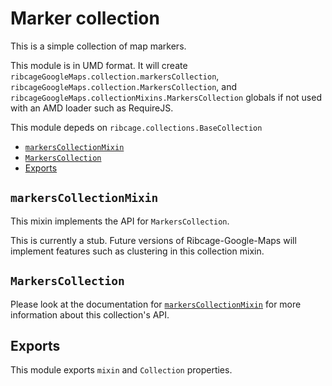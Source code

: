 # Marker collection <a name="marker-collection"></a>

This is a simple collection of map markers.

This module is in UMD format. It will create
`ribcageGoogleMaps.collection.markersCollection`,
`ribcageGoogleMaps.collection.MarkersCollection`, and
`ribcageGoogleMaps.collectionMixins.MarkersCollection` globals if not used with
an AMD loader such as RequireJS.

This module depeds on `ribcage.collections.BaseCollection`

 + [`markersCollectionMixin`](#markerscollectionmixin)
 + [`MarkersCollection`](#markerscollection)
 + [Exports](#exports)


## `markersCollectionMixin` <a name="markerscollectionmixin"></a>

This mixin implements the API for `MarkersCollection`.

This is currently a stub. Future versions of Ribcage-Google-Maps will implement
features such as clustering in this collection mixin.

## `MarkersCollection` <a name="markerscollection"></a>

Please look at the documentation for
[`markersCollectionMixin`](#markerscollectionmixin) for more information about
this collection's API.

## Exports <a name="exports"></a>

This module exports `mixin` and `Collection` properties.